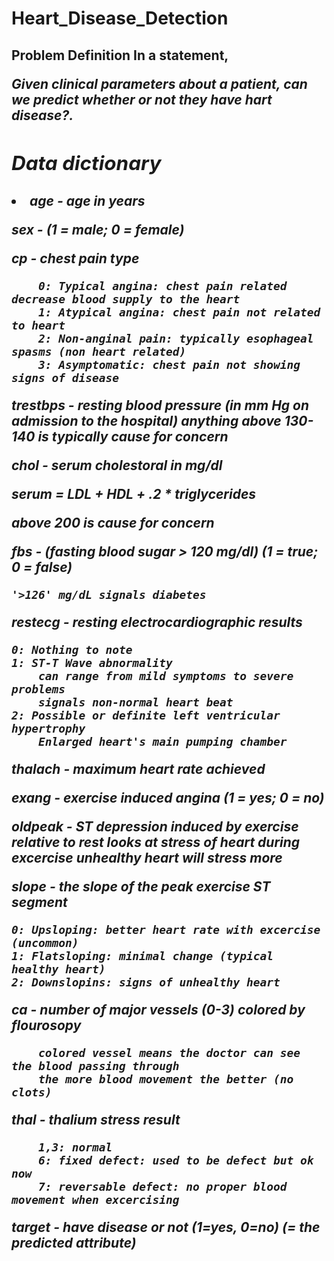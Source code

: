 # Heart_Disease_Detection

<h2> Problem Definition
In a statement,

<i>Given clinical parameters about a patient, can we predict whether or not they have  hart disease?.

<h2>Data dictionary


<h5><li>age - age in years
    
sex - (1 = male; 0 = female)
    
cp - chest pain type
    
        0: Typical angina: chest pain related decrease blood supply to the heart
        1: Atypical angina: chest pain not related to heart
        2: Non-anginal pain: typically esophageal spasms (non heart related)
        3: Asymptomatic: chest pain not showing signs of disease
    
trestbps - resting blood pressure (in mm Hg on admission to the hospital) anything above 130-140 is typically cause for concern
    
chol - serum cholestoral in mg/dl
    
serum = LDL + HDL + .2 * triglycerides
    
above 200 is cause for concern
    
fbs - (fasting blood sugar > 120 mg/dl) (1 = true; 0 = false)
    
    '>126' mg/dL signals diabetes
restecg - resting electrocardiographic results
    
    0: Nothing to note
    1: ST-T Wave abnormality
        can range from mild symptoms to severe problems
        signals non-normal heart beat
    2: Possible or definite left ventricular hypertrophy
        Enlarged heart's main pumping chamber
    
thalach - maximum heart rate achieved
    
exang - exercise induced angina (1 = yes; 0 = no)
    
oldpeak - ST depression induced by exercise relative to rest looks at stress of heart during excercise unhealthy heart will stress more
    
slope - the slope of the peak exercise ST segment
    
    0: Upsloping: better heart rate with excercise (uncommon)
    1: Flatsloping: minimal change (typical healthy heart)
    2: Downslopins: signs of unhealthy heart
    
ca - number of major vessels (0-3) colored by flourosopy
    
        colored vessel means the doctor can see the blood passing through
        the more blood movement the better (no clots)
thal - thalium stress result
    
        1,3: normal
        6: fixed defect: used to be defect but ok now
        7: reversable defect: no proper blood movement when excercising
    
target - have disease or not (1=yes, 0=no) (= the predicted attribute)
